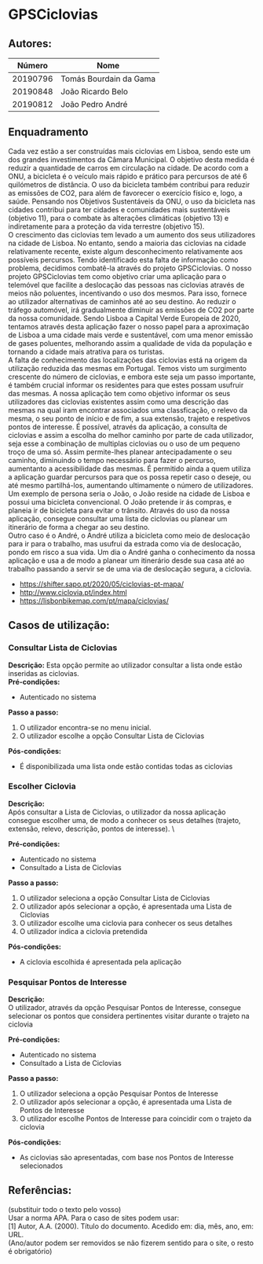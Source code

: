 # GPSCiclovias



## Autores:

| Número | Nome |
|--------|------|
|  20190796  | Tomás Bourdain da Gama |
|  20190848  | João Ricardo Belo |
|  20190812  | João Pedro André |

## Enquadramento
  Cada vez estão a ser construídas mais ciclovias em Lisboa, sendo este um dos grandes investimentos da Câmara Municipal. O objetivo desta medida é reduzir a quantidade de carros em circulação na cidade. De acordo com a ONU, a bicicleta é o veículo mais rápido e prático para percursos de até 6 quilómetros de distância. O uso da bicicleta também contribui para reduzir as emissões de CO2, para além de favorecer o exercício físico e, logo, a saúde. Pensando nos Objetivos Sustentáveis da ONU, o uso da bicicleta nas cidades contribui para ter cidades e comunidades mais sustentáveis (objetivo 11), para o combate às alterações climáticas (objetivo 13) e indiretamente para a proteção da vida terrestre (objetivo 15).\
  O crescimento das ciclovias tem levado a um aumento dos seus utilizadores na cidade de Lisboa. No entanto, sendo a maioria das ciclovias na cidade relativamente recente, existe algum desconhecimento relativamente aos possíveis percursos. Tendo identificado esta falta de informação como problema, decidimos combatê-la através do projeto GPSCiclovias.
  O nosso projeto GPSCiclovias tem como objetivo criar uma aplicação para o telemóvel que facilite a deslocação das pessoas nas ciclovias através de meios não poluentes, incentivando o uso dos mesmos. Para isso, fornece ao utilizador alternativas de caminhos até ao seu destino. Ao reduzir o tráfego automóvel, irá gradualmente diminuir as emissões de CO2 por parte da nossa comunidade. Sendo Lisboa a Capital Verde Europeia de 2020, tentamos através desta aplicação fazer o nosso papel para a aproximação de Lisboa a uma cidade mais verde e sustentável, com uma menor emissão de gases poluentes, melhorando assim a qualidade de vida da população e tornando a cidade mais atrativa para os turistas.\
  A falta de conhecimento das localizações das ciclovias está na origem da utilização reduzida das mesmas em Portugal. Temos visto um surgimento crescente do número de ciclovias, e embora este seja um passo importante, é também crucial informar os residentes para que estes possam usufruir das mesmas. A nossa aplicação tem como objetivo informar os seus utilizadores das ciclovias existentes assim como uma descrição das mesmas na qual iram encontrar associados uma classficação, o relevo da mesma, o seu ponto de início e de fim, a sua extensão, trajeto e respetivos pontos de interesse. É possível, através da aplicação, a consulta de ciclovias e assim a escolha do melhor caminho por parte de cada utilizador, seja esse a combinação de multiplas ciclovias ou o uso de um pequeno troço de uma só. Assim permite-lhes planear antecipadamente o seu caminho, diminuindo o tempo necessário para fazer o percurso, aumentanto a acessibilidade das mesmas. É permitido ainda a quem utiliza a aplicação guardar percursos para que os possa repetir caso o deseje, ou até mesmo partilhá-los, aumentando ultimamente o número de utilizadores.\
  Um exemplo de persona seria o João, o João reside na cidade de Lisboa e possui uma bicicleta convencional. O João pretende ir ás compras, e planeia ir de bicicleta para evitar o trânsito. Através do uso da nossa aplicação, consegue consultar uma lista de ciclovias ou planear um itinerário de forma a chegar ao seu destino.\
  Outro caso é o André, o André utiliza a bicicleta como meio de deslocação para ir para o trabalho, mas usufrui da estrada como via de deslocação, pondo em risco a sua vida. Um dia o André ganha o conhecimento da nossa aplicação e usa a de modo a planear um itinerário desde sua casa até ao trabalho passando a servir se de uma via de deslocação segura, a ciclovia.
  
  
- https://shifter.sapo.pt/2020/05/ciclovias-pt-mapa/
- http://www.ciclovia.pt/index.html
- https://lisbonbikemap.com/pt/mapa/ciclovias/


## Casos de utilização: 

### Consultar Lista de Ciclovias
**Descrição:** 
Esta opção permite ao utilizador consultar a lista onde estão inseridas as ciclovias.\
**Pré-condições:**
- Autenticado no sistema 

**Passo a passo:**
1. O utilizador encontra-se no menu inicial.
2. O utilizador escolhe a opção Consultar Lista de Ciclovias

**Pós-condições:**
- É disponibilizada uma lista onde estão contidas todas as ciclovias


### Escolher Ciclovia
**Descrição:** \
 Após consultar a Lista de Ciclovias, o utilizador da nossa aplicação consegue escolher uma, de modo a conhecer os seus detalhes (trajeto, extensão, relevo, descrição, pontos de interesse). \

**Pré-condições:**
- Autenticado no sistema 
- Consultado a Lista de Ciclovias   

**Passo a passo:**
1. O utilizador seleciona a opção Consultar Lista de Ciclovias
2. O utilizador após selecionar a opção, é apresentada uma Lista de Ciclovias
3. O utilizador escolhe uma ciclovia para conhecer os seus detalhes 
4. O utilizador indica a ciclovia pretendida

**Pós-condições:**
- A ciclovia escolhida é apresentada pela aplicação


### Pesquisar Pontos de Interesse
**Descrição:** \
 O utilizador, através da opção Pesquisar Pontos de Interesse, consegue selecionar os pontos que considera pertinentes visitar durante o trajeto na ciclovia

**Pré-condições:**
- Autenticado no sistema
- Consultado a Lista de Ciclovias

**Passo a passo:**
1. O utilizador seleciona a opção Pesquisar Pontos de Interesse
2. O utilizador após selecionar a opção, é apresentada uma Lista de Pontos de Interesse
3. O utilizador escolhe Pontos de Interesse para coincidir com o trajeto da ciclovia 

**Pós-condições:**
- As ciclovias são apresentadas, com base nos Pontos de Interesse selecionados 




## Referências:
(substituir todo o texto pelo vosso) \
Usar a norma APA. Para o caso de sites podem usar: \
[1] Autor, A.A. (2000). Título do documento. Acedido em: dia, mês, ano, em: URL. \
(Ano/autor podem ser removidos se não fizerem sentido para o site, o resto é obrigatório)
